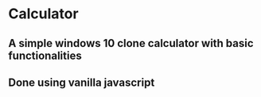 # Calculator

## A simple windows 10 clone calculator with basic functionalities

## Done using vanilla javascript
